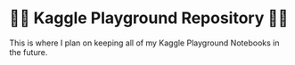 # <h1 style='align:center'>🤸‍♀️ Kaggle Playground Repository 🤸‍♀️</h1>

This is where I plan on keeping all of my Kaggle Playground Notebooks in the future.

